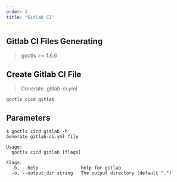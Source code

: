 ```yaml
---
order: 2
title: "Gitlab CI"
---
```


## Gitlab CI Files Generating

> goctls >= 1.6.6

## Create Gitlab CI File

> Generate .gitlab-ci.yml

```shell
goctls cicd gitlab
```

## Parameters 

```shell
$ goctls cicd gitlab -h
Generate gitlab-ci.yml file

Usage:
  goctls cicd gitlab [flags]

Flags:
  -h, --help                help for gitlab
  -o, --output_dir string   The output directory (default ".")
```

